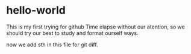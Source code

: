 # hello-world
This is my first trying for github
Time elapse without our atention, so we should try our best to study and format ourself ways.



now we add sth in this file for git diff.

